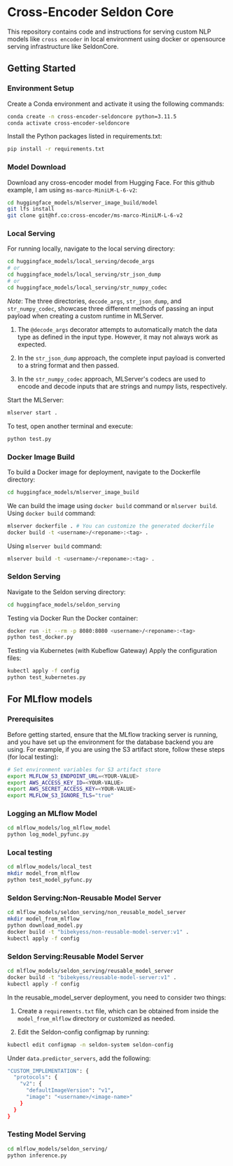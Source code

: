 # Cross-Encoder Seldon Core

This repository contains code and instructions for serving custom NLP models like `cross encoder` in local environment using docker or opensource serving infrastructure like SeldonCore.

## Getting Started

### Environment Setup

Create a Conda environment and activate it using the following commands:

```bash
conda create -n cross-encoder-seldoncore python=3.11.5
conda activate cross-encoder-seldoncore
```

Install the Python packages listed in requirements.txt:
```bash
pip install -r requirements.txt
```

### Model Download
Download any cross-encoder model from Hugging Face. For this github example, I am using `ms-marco-MiniLM-L-6-v2`:
```bash
cd huggingface_models/mlserver_image_build/model
git lfs install
git clone git@hf.co:cross-encoder/ms-marco-MiniLM-L-6-v2
```

### Local Serving
For running locally, navigate to the local serving directory:
```bash
cd huggingface_models/local_serving/decode_args
# or
cd huggingface_models/local_serving/str_json_dump
# or
cd huggingface_models/local_serving/str_numpy_codec
```
*Note*: The three directories, `decode_args`, `str_json_dump`, and `str_numpy_codec`, showcase three different methods of passing an input payload when creating a custom runtime in MLServer.

1. The `@decode_args` decorator attempts to automatically match the data type as defined in the input type. However, it may not always work as expected.

2. In the `str_json_dump` approach, the complete input payload is converted to a string format and then passed.

3. In the `str_numpy_codec` approach, MLServer's codecs are used to encode and decode inputs that are strings and numpy lists, respectively.

Start the MLServer:
```bash
mlserver start .
```
To test, open another terminal and execute:
```bash
python test.py
```

### Docker Image Build
To build a Docker image for deployment, navigate to the Dockerfile directory:
```bash
cd huggingface_models/mlserver_image_build
```
We can build the image using `docker build` command or `mlserver build`.
Using `docker build` command:
```bash
mlserver dockerfile . # You can customize the generated dockerfile
docker build -t <username>/<reponame>:<tag> .
```
Using `mlserver build` command:
```bash
mlserver build -t <username>/<reponame>:<tag> .
```

### Seldon Serving
Navigate to the Seldon serving directory:
```bash
cd huggingface_models/seldon_serving
```

Testing via Docker
Run the Docker container:
```bash
docker run -it --rm -p 8080:8080 <username>/<reponame>:<tag>
python test_docker.py
```

Testing via Kubernetes (with Kubeflow Gateway)
Apply the configuration files:
```bash
kubectl apply -f config
python test_kubernetes.py
```



## For MLflow models
### Prerequisites
Before getting started, ensure that the MLflow tracking server is running, and you have set up the environment for the database backend you are using. For example, if you are using the S3 artifact store, follow these steps (for local testing):
```bash
# Set environment variables for S3 artifact store
export MLFLOW_S3_ENDPOINT_URL=<YOUR-VALUE>
export AWS_ACCESS_KEY_ID=<YOUR-VALUE>
export AWS_SECRET_ACCESS_KEY=<YOUR-VALUE>
export MLFLOW_S3_IGNORE_TLS="true"
```

### Logging an MLflow Model
```bash
cd mlflow_models/log_mlflow_model
python log_model_pyfunc.py
```

### Local testing
```bash
cd mlflow_models/local_test
mkdir model_from_mlflow
python test_model_pyfunc.py
```

### Seldon Serving:Non-Reusable Model Server
```bash
cd mlflow_models/seldon_serving/non_reusable_model_server
mkdir model_from_mlflow
python download_model.py
docker build -t "bibekyess/non-reusable-model-server:v1" .
kubectl apply -f config
```

### Seldon Serving:Reusable Model Server
```bash
cd mlflow_models/seldon_serving/reusable_model_server
docker build -t "bibekyess/reusable-model-server:v1" .
kubectl apply -f config
```


In the reusable_model_server deployment, you need to consider two things:
1. Create a `requirements.txt` file, which can be obtained from inside the `model_from_mlflow` directory or customized as needed.

2. Edit the Seldon-config configmap by running:
```bash
kubectl edit configmap -n seldon-system seldon-config
```
Under `data.predictor_servers`, add the following:
```bash
"CUSTOM_IMPLEMENTATION": {
  "protocols": {
    "v2": {
      "defaultImageVersion": "v1",
      "image": "<username>/<image-name>"
    }
  }
}
```

### Testing Model Serving
```bash
cd mlflow_models/seldon_serving/
python inference.py
```

